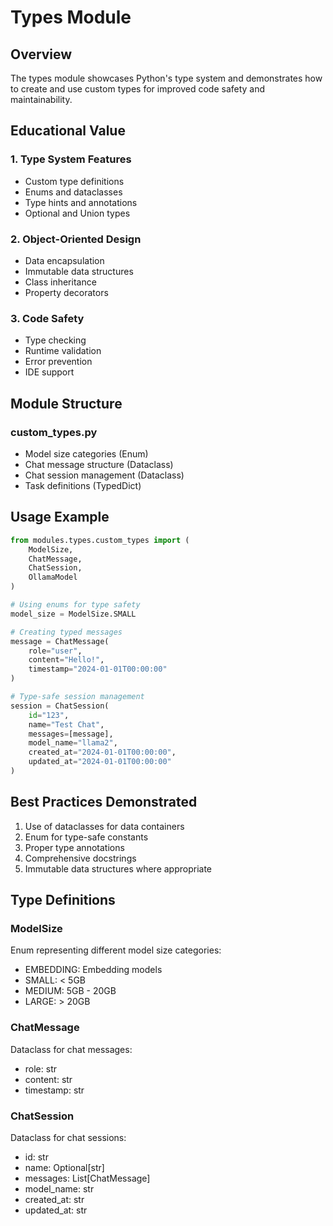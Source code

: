 # Types Module

## Overview

The types module showcases Python's type system and demonstrates how to create and use custom types for improved code safety and maintainability.

## Educational Value

### 1. Type System Features

* Custom type definitions
* Enums and dataclasses
* Type hints and annotations
* Optional and Union types

### 2. Object-Oriented Design

* Data encapsulation
* Immutable data structures
* Class inheritance
* Property decorators

### 3. Code Safety

* Type checking
* Runtime validation
* Error prevention
* IDE support

## Module Structure

### custom_types.py

* Model size categories (Enum)
* Chat message structure (Dataclass)
* Chat session management (Dataclass)
* Task definitions (TypedDict)

## Usage Example

```python
from modules.types.custom_types import (
    ModelSize,
    ChatMessage,
    ChatSession,
    OllamaModel
)

# Using enums for type safety
model_size = ModelSize.SMALL

# Creating typed messages
message = ChatMessage(
    role="user",
    content="Hello!",
    timestamp="2024-01-01T00:00:00"
)

# Type-safe session management
session = ChatSession(
    id="123",
    name="Test Chat",
    messages=[message],
    model_name="llama2",
    created_at="2024-01-01T00:00:00",
    updated_at="2024-01-01T00:00:00"
)
```

## Best Practices Demonstrated


1. Use of dataclasses for data containers
2. Enum for type-safe constants
3. Proper type annotations
4. Comprehensive docstrings
5. Immutable data structures where appropriate

## Type Definitions

### ModelSize

Enum representing different model size categories:

* EMBEDDING: Embedding models
* SMALL: < 5GB
* MEDIUM: 5GB - 20GB
* LARGE: > 20GB

### ChatMessage

Dataclass for chat messages:

* role: str
* content: str
* timestamp: str

### ChatSession

Dataclass for chat sessions:

* id: str
* name: Optional\[str\]
* messages: List\[ChatMessage\]
* model_name: str
* created_at: str
* updated_at: str


